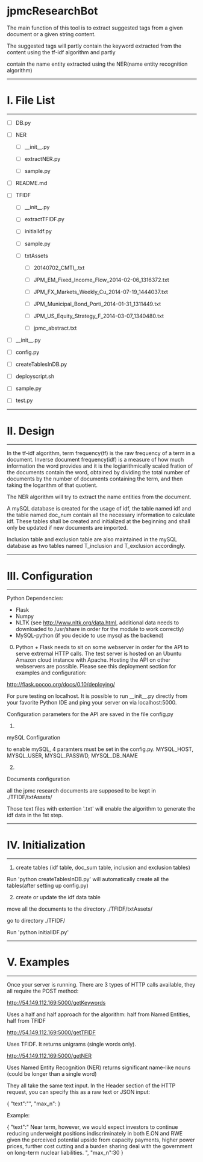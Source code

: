 jpmcResearchBot
===============

The main function of this tool is to extract suggested tags from a given document or a given string content.

The suggested tags will partly contain the keyword extracted from the content using the tf-idf algorithm and partly 

contain the name entity extracted using the NER(name entity recognition algorithm)

----------

# I. File List

----------

- [ ] DB.py

- [ ] NER

  - [ ] \_\_init\_\_.py

  - [ ] extractNER.py

  - [ ] sample.py

- [ ]  README.md

- [ ] TFIDF

  - [ ] \_\_init\_\_.py

  - [ ] extractTFIDF.py

  - [ ] initialIdf.py

  - [ ] sample.py

  - [ ] txtAssets

    - [ ] 20140702\_CMTI\_.txt

    - [ ] JPM\_EM\_Fixed\_Income\_Flow\_2014-02-06\_1316372.txt

    - [ ] JPM\_FX\_Markets\_Weekly\_Cu\_2014-07-19\_1444037.txt

    - [ ] JPM\_Municipal\_Bond\_Porti\_2014-01-31\_1311449.txt

    - [ ] JPM\_US\_Equity\_Strategy\_F\_2014-03-07\_1340480.txt

    - [ ] jpmc\_abstract.txt

- [ ] \_\_init\_\_.py

- [ ] config.py

- [ ] createTablesInDB.py

- [ ] deployscript.sh

- [ ] sample.py

- [ ] test.py

----------

# II. Design

----------

In the tf-idf algorithm, term frequency(tf) is the raw frequency of a term in a document. Inverse document frequency(idf) is a measure of how much information the word provides and it is the logiarithmically scaled fration of the documents contain the word, obtained by dividing the total number of documents by the number of documents containing the term, and then taking the logarithm of that quotient.

The NER algorithm will try to extract the name entities from the document. 

A mySQL database is created for the usage of idf, the table named idf and the table named doc\_num contain all the necessary information to calculate idf. These tables shall be created and initialized at the beginning and shall only be updated if new documents are imported.

Inclusion table and exclusion table are also maintained in the mySQL database as two tables named T\_inclusion and T\_exclusion accordingly.

-----------

# III. Configuration

-----------
Python Dependencies:
- Flask
- Numpy
- NLTK (see http://www.nltk.org/data.html, additional data needs to downloaded to /usr/share in order for the module to work correctly)
- MySQL-python (if you decide to use mysql as the backend)

0) Python + Flask needs to sit on some webserver in order for the API to serve extrernal HTTP calls. The test server is hosted on an Ubuntu Amazon cloud instance with Apache. Hosting the API on other webservers are possible. Please see this deployment section for examples and configuration:

http://flask.pocoo.org/docs/0.10/deploying/

For pure testing on localhost. It is possible to run \_\_init\_\_.py directly from your favorite Python IDE and ping your server on via localhost:5000.

Configuration parameters for the API are saved in the file config.py

1)

mySQL Configuration

  to enable mySQL, 4 paramters must be set in the config.py. MYSQL_HOST, MYSQL_USER, MYSQL_PASSWD, MYSQL_DB_NAME

2)

Documents configuration

  all the jpmc research documents are supposed to be kept in ./TFIDF/txtAssets/ 

  Those text files with extention '.txt' will enable the algorithm to generate the idf data in the 1st step.

-----------

# IV. Initialization

-----------

1) create tables (idf table, doc\_sum table, inclusion and exclusion tables)

  Run 'python createTablesInDB.py' will automatically create all the tables(after setting up config.py)

2) create or update the idf data table

  move all the documents to the directory ./TFIDF/txtAssets/

  go to directory ./TFIDF/

  Run 'python initialIDF.py' 
  
-----------

# V. Examples

-----------
Once your server is running. There are 3 types of HTTP calls available, they all require the POST method:

http://54.149.112.169:5000/getKeywords

  Uses a half and half approach for the algorithm: half from Named Entities, half from TFIDF
  
http://54.149.112.169:5000/getTFIDF

  Uses TFIDF. It returns unigrams (single words only).
  
http://54.149.112.169:5000/getNER

  Uses Named Entity Recognition (NER) returns significant name-like nouns (could be longer than a single word)
  
They all take the same text input. In the Header section of the HTTP request, you can specify this as a raw text or JSON input:

{
	"text":"<some text>",
	"max_n":<maximum keywords returned> 
}

Example:

{
	"text":" Near term, however, we would expect investors to continue reducing underweight positions indiscriminately in both E.ON and RWE given the perceived potential upside from capacity payments, higher power prices, further cost cutting and a burden sharing deal with the government on long-term nuclear liabilities. ",
	"max_n":30
}




